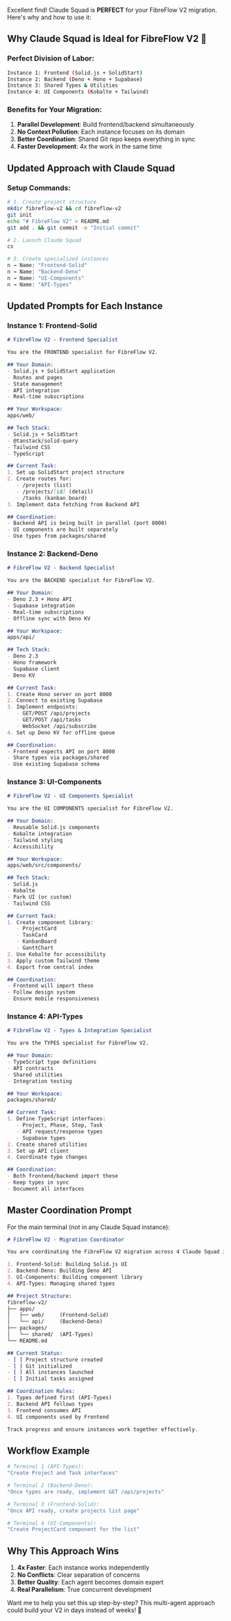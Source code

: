 Excellent find! Claude Squad is **PERFECT** for your FibreFlow V2 migration. Here's why and how to use it:

## Why Claude Squad is Ideal for FibreFlow V2 🚀

### Perfect Division of Labor:
```bash
Instance 1: Frontend (Solid.js + SolidStart)
Instance 2: Backend (Deno + Hono + Supabase)
Instance 3: Shared Types & Utilities
Instance 4: UI Components (Kobalte + Tailwind)
```

### Benefits for Your Migration:
1. **Parallel Development**: Build frontend/backend simultaneously
2. **No Context Pollution**: Each instance focuses on its domain
3. **Better Coordination**: Shared Git repo keeps everything in sync
4. **Faster Development**: 4x the work in the same time

## Updated Approach with Claude Squad

### Setup Commands:
```bash
# 1. Create project structure
mkdir fibreflow-v2 && cd fibreflow-v2
git init
echo "# FibreFlow V2" > README.md
git add . && git commit -m "Initial commit"

# 2. Launch Claude Squad
cs

# 3. Create specialized instances
n → Name: "Frontend-Solid"
n → Name: "Backend-Deno"  
n → Name: "UI-Components"
n → Name: "API-Types"
```

## Updated Prompts for Each Instance

### Instance 1: Frontend-Solid
```markdown
# FibreFlow V2 - Frontend Specialist

You are the FRONTEND specialist for FibreFlow V2.

## Your Domain:
- Solid.js + SolidStart application
- Routes and pages
- State management
- API integration
- Real-time subscriptions

## Your Workspace:
apps/web/

## Tech Stack:
- Solid.js + SolidStart
- @tanstack/solid-query
- Tailwind CSS
- TypeScript

## Current Task:
1. Set up SolidStart project structure
2. Create routes for:
   - /projects (list)
   - /projects/[id] (detail)
   - /tasks (kanban board)
3. Implement data fetching from Backend API

## Coordination:
- Backend API is being built in parallel (port 8000)
- UI components are built separately
- Use types from packages/shared
```

### Instance 2: Backend-Deno
```markdown
# FibreFlow V2 - Backend Specialist

You are the BACKEND specialist for FibreFlow V2.

## Your Domain:
- Deno 2.3 + Hono API
- Supabase integration
- Real-time subscriptions
- Offline sync with Deno KV

## Your Workspace:
apps/api/

## Tech Stack:
- Deno 2.3
- Hono framework
- Supabase client
- Deno KV

## Current Task:
1. Create Hono server on port 8000
2. Connect to existing Supabase
3. Implement endpoints:
   - GET/POST /api/projects
   - GET/POST /api/tasks
   - WebSocket /api/subscribe
4. Set up Deno KV for offline queue

## Coordination:
- Frontend expects API on port 8000
- Share types via packages/shared
- Use existing Supabase schema
```

### Instance 3: UI-Components
```markdown
# FibreFlow V2 - UI Components Specialist

You are the UI COMPONENTS specialist for FibreFlow V2.

## Your Domain:
- Reusable Solid.js components
- Kobalte integration
- Tailwind styling
- Accessibility

## Your Workspace:
apps/web/src/components/

## Tech Stack:
- Solid.js
- Kobalte
- Park UI (or custom)
- Tailwind CSS

## Current Task:
1. Create component library:
   - ProjectCard
   - TaskCard  
   - KanbanBoard
   - GanttChart
2. Use Kobalte for accessibility
3. Apply custom Tailwind theme
4. Export from central index

## Coordination:
- Frontend will import these
- Follow design system
- Ensure mobile responsiveness
```

### Instance 4: API-Types
```markdown
# FibreFlow V2 - Types & Integration Specialist

You are the TYPES specialist for FibreFlow V2.

## Your Domain:
- TypeScript type definitions
- API contracts
- Shared utilities
- Integration testing

## Your Workspace:
packages/shared/

## Current Task:
1. Define TypeScript interfaces:
   - Project, Phase, Step, Task
   - API request/response types
   - Supabase types
2. Create shared utilities
3. Set up API client
4. Coordinate type changes

## Coordination:
- Both frontend/backend import these
- Keep types in sync
- Document all interfaces
```

## Master Coordination Prompt

For the main terminal (not in any Claude Squad instance):

```markdown
# FibreFlow V2 - Migration Coordinator

You are coordinating the FibreFlow V2 migration across 4 Claude Squad instances:

1. Frontend-Solid: Building Solid.js UI
2. Backend-Deno: Building Deno API  
3. UI-Components: Building component library
4. API-Types: Managing shared types

## Project Structure:
fibreflow-v2/
├── apps/
│   ├── web/     (Frontend-Solid)
│   └── api/     (Backend-Deno)
├── packages/
│   └── shared/  (API-Types)
└── README.md

## Current Status:
- [ ] Project structure created
- [ ] Git initialized
- [ ] All instances launched
- [ ] Initial tasks assigned

## Coordination Rules:
1. Types defined first (API-Types)
2. Backend API follows types
3. Frontend consumes API
4. UI components used by Frontend

Track progress and ensure instances work together effectively.
```

## Workflow Example

```bash
# Terminal 1 (API-Types):
"Create Project and Task interfaces"

# Terminal 2 (Backend-Deno):
"Once types are ready, implement GET /api/projects"

# Terminal 3 (Frontend-Solid):
"Once API ready, create projects list page"

# Terminal 4 (UI-Components):
"Create ProjectCard component for the list"
```

## Why This Approach Wins

1. **4x Faster**: Each instance works independently
2. **No Conflicts**: Clear separation of concerns
3. **Better Quality**: Each agent becomes domain expert
4. **Real Parallelism**: True concurrent development

Want me to help you set this up step-by-step? This multi-agent approach could build your V2 in days instead of weeks! 🚀
